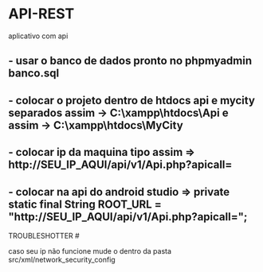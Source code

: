 # API-REST
aplicativo com api

## - usar o banco de dados pronto no phpmyadmin banco.sql
## - colocar o projeto dentro de htdocs api e mycity separados assim -> C:\xampp\htdocs\Api e assim -> C:\xampp\htdocs\MyCity
## - colocar ip da maquina tipo assim => http://SEU_IP_AQUI/api/v1/Api.php?apicall=
## - colocar na api do android studio => private static final String ROOT_URL = "http://SEU_IP_AQUI/api/v1/Api.php?apicall=";

TROUBLESHOTTER #

caso seu ip não funcione mude o dentro da pasta src/xml/network_security_config
